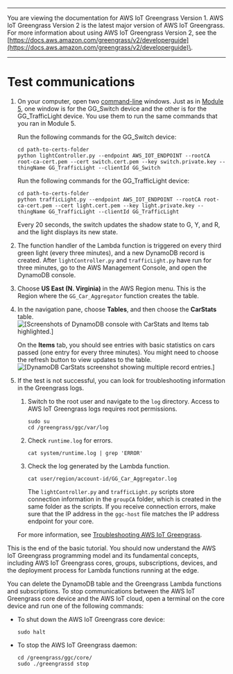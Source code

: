 --------

You are viewing the documentation for AWS IoT Greengrass Version 1\. AWS IoT Greengrass Version 2 is the latest major version of AWS IoT Greengrass\. For more information about using AWS IoT Greengrass Version 2, see the [https://docs.aws.amazon.com/greengrass/v2/developerguide](https://docs.aws.amazon.com/greengrass/v2/developerguide)\.

--------

# Test communications<a name="comms-test"></a>

1. On your computer, open two [command\-line](https://en.wikipedia.org/wiki/Command-line_interface) windows\. Just as in [Module 5](module5.md), one window is for the GG\_Switch device and the other is for the GG\_TrafficLight device\. You use them to run the same commands that you ran in Module 5\.

   Run the following commands for the GG\_Switch device:

   ```
   cd path-to-certs-folder
   python lightController.py --endpoint AWS_IOT_ENDPOINT --rootCA root-ca-cert.pem --cert switch.cert.pem --key switch.private.key --thingName GG_TrafficLight --clientId GG_Switch
   ```

   Run the following commands for the GG\_TrafficLight device:

   ```
   cd path-to-certs-folder
   python trafficLight.py --endpoint AWS_IOT_ENDPOINT --rootCA root-ca-cert.pem --cert light.cert.pem --key light.private.key --thingName GG_TrafficLight --clientId GG_TrafficLight
   ```

   Every 20 seconds, the switch updates the shadow state to G, Y, and R, and the light displays its new state\.

1. The function handler of the Lambda function is triggered on every third green light \(every three minutes\), and a new DynamoDB record is created\. After `lightController.py` and `trafficLight.py` have run for three minutes, go to the AWS Management Console, and open the DynamoDB console\.

1. Choose **US East \(N\. Virginia\)** in the AWS Region menu\. This is the Region where the `GG_Car_Aggregator` function creates the table\.

1. In the navigation pane, choose **Tables**, and then choose the **CarStats** table\.   
![\[Screenshots of DynamoDB console with CarStats and Items tab highlighted.\]](http://docs.aws.amazon.com/greengrass/v1/developerguide/images/gg-get-started-099.png)

   On the **Items** tab, you should see entries with basic statistics on cars passed \(one entry for every three minutes\)\. You might need to choose the refresh button to view updates to the table\.  
![\[DynamoDB CarStats screenshot showing multiple record entries.\]](http://docs.aws.amazon.com/greengrass/v1/developerguide/images/gg-get-started-100.png)

1. If the test is not successful, you can look for troubleshooting information in the Greengrass logs\.

   1. <a name="root-access-logs"></a>Switch to the root user and navigate to the `log` directory\. Access to AWS IoT Greengrass logs requires root permissions\.

      ```
      sudo su
      cd /greengrass/ggc/var/log
      ```

   1. Check `runtime.log` for errors\.

      ```
      cat system/runtime.log | grep 'ERROR'
      ```

   1. Check the log generated by the Lambda function\.

      ```
      cat user/region/account-id/GG_Car_Aggregator.log
      ```

      <a name="check-connection-info"></a> The `lightController.py` and `trafficLight.py` scripts store connection information in the `groupCA` folder, which is created in the same folder as the scripts\. If you receive connection errors, make sure that the IP address in the `ggc-host` file matches the IP address endpoint for your core\.

   For more information, see [Troubleshooting AWS IoT Greengrass](gg-troubleshooting.md)\.

This is the end of the basic tutorial\. You should now understand the AWS IoT Greengrass programming model and its fundamental concepts, including AWS IoT Greengrass cores, groups, subscriptions, devices, and the deployment process for Lambda functions running at the edge\.

You can delete the DynamoDB table and the Greengrass Lambda functions and subscriptions\. To stop communications between the AWS IoT Greengrass core device and the AWS IoT cloud, open a terminal on the core device and run one of the following commands:
+ To shut down the AWS IoT Greengrass core device:

  ```
  sudo halt
  ```
+ To stop the AWS IoT Greengrass daemon:

  ```
  cd /greengrass/ggc/core/
  sudo ./greengrassd stop
  ```